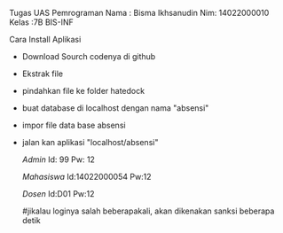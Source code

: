 Tugas UAS Pemrograman
Nama : Bisma Ikhsanudin
Nim: 14022000010
Kelas :7B BIS-INF

Cara Install Aplikasi
- Download Sourch codenya di github
- Ekstrak file
- pindahkan file ke folder hatedock
- buat database di localhost dengan nama "absensi"
- impor file data base absensi
- jalan kan aplikasi "localhost/absensi"

  *Admin*
  Id: 99
  Pw: 12
  
  *Mahasiswa*
  Id:14022000054
  Pw:12

  *Dosen*
  Id:D01
  Pw:12
  
  #jikalau loginya salah beberapakali, akan dikenakan sanksi beberapa detik

